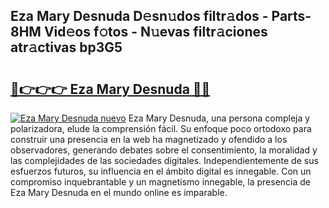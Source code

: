## Eza Mary Desnuda D𝚎sn𝚞dos filtr𝚊dos - Parts-8HM Vid𝚎os f𝚘tos - N𝚞evas filtr𝚊ciones atr𝚊ctivas bp3G5

# <h2><a href="http://mbd8e0.tromn.icu/?c=Eza+Mary+Desnuda">🔗👉👉👉 Eza Mary Desnuda 🔗🔗</a></h2>

[![Eza Mary Desnuda nuevo](https://i.imgur.com/pEAQMta.gif)](http://mbd8e0.tromn.icu/?c=Eza+Mary+Desnuda)
Eza Mary Desnuda, una persona compleja y polarizadora, elude la comprensión fácil. Su enfoque poco ortodoxo para construir una presencia en la web ha magnetizado y ofendido a los observadores, generando debates sobre el consentimiento, la moralidad y las complejidades de las sociedades digitales. Independientemente de sus esfuerzos futuros, su influencia en el ámbito digital es innegable. Con un compromiso inquebrantable y un magnetismo innegable, la presencia de Eza Mary Desnuda en el mundo online es imparable.
